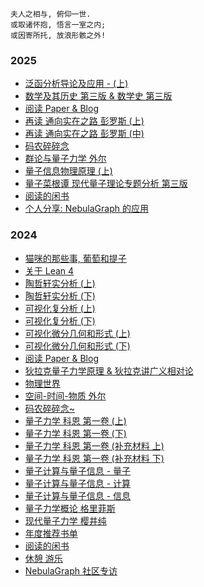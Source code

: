 
```
夫人之相与, 俯仰一世.
或取诸怀抱, 悟言一室之内;
或因寄所托, 放浪形骸之外!
```

### 2025

- [泛函分析导论及应用 - (上)](2025/math-functional-analysis-1.md)
- [数学及其历史 第三版 & 数学史 第三版](2025/math-history.md)
- [阅读 Paper & Blog](2025/paper-blog.md)
- [再读 通向实在之路 彭罗斯 (上)](2025/physics-road-to-reality-1.md)
- [再读 通向实在之路 彭罗斯 (中)](2025/physics-road-to-reality-2.md)
- [码农碎碎念](2025/programming.md)
- [群论与量子力学 外尔](2025/quantum-group.md)
- [量子信息物理原理 (上)](2025/quantum-information-1.md)
- [量子菜根谭 现代量子理论专题分析 第三版](2025/quantum-modern.md)
- [阅读的闲书](2025/reading.md)
- [个人分享: NebulaGraph 的应用](https://mp.weixin.qq.com/s/nP2mc8ZkouSzHPy0OTRm9g)

### 2024

- [猫咪的那些事, 葡萄和提子](2024/cat.md)
- [关于 Lean 4](2024/lean.md)
- [陶哲轩实分析 (上)](2024/math-analysis-1.md)
- [陶哲轩实分析 (下)](2024/math-analysis-2.md)
- [可视化复分析 (上)](2024/math-complex-analysis-1.md)
- [可视化复分析 (下)](2024/math-complex-analysis-2.md)
- [可视化微分几何和形式 (上)](2024/math-differential-geometry-1.md)
- [可视化微分几何和形式 (下)](2024/math-differential-geometry-2.md)
- [阅读 Paper & Blog](2024/paper-blog.md)
- [狄拉克量子力学原理 & 狄拉克讲广义相对论](2024/physics-dirac.md)
- [物理世界](2024/physics-introduction.md)
- [空间-时间-物质 外尔](2024/physics-space-time-matter.md)
- [码农碎碎念~](2024/programming.md)
- [量子力学 科恩 第一卷 (上)](2024/quantum-1-1.md)
- [量子力学 科恩 第一卷 (下)](2024/quantum-1-2.md)
- [量子力学 科恩 第一卷 (补充材料 上)](2024/quantum-1-3.md)
- [量子力学 科恩 第一卷 (补充材料 下)](2024/quantum-1-4.md)
- [量子计算与量子信息 - 量子](2024/quantum-computation-1.md)
- [量子计算与量子信息 - 计算](2024/quantum-computation-2.md)
- [量子计算与量子信息 - 信息](2024/quantum-computation-3.md)
- [量子力学概论 格里菲斯](2024/quantum-introduction.md)
- [现代量子力学 樱井纯](2024/quantum-modern.md)
- [年度推荐书单](2024/reading-recommended.md)
- [阅读的闲书](2024/reading.md)
- [休憩 游乐](2024/rest.md)
- [NebulaGraph 社区专访](https://mp.weixin.qq.com/s/cKcmK3Cpvq870sTSyCVOiw)
